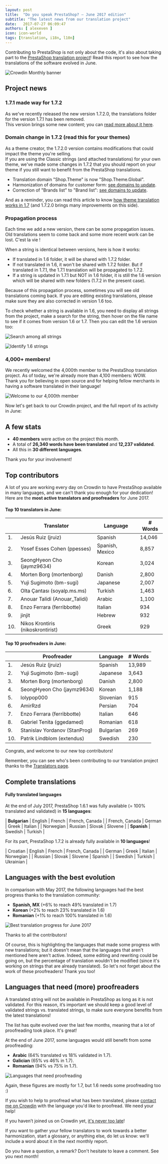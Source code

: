 ```yaml
---
layout: post
title:  "Do you speak PrestaShop? – June 2017 edition"
subtitle: "The latest news from our translation project"
date:   2017-07-27 06:09:47
authors: [ alexeven ]
icon: icon-world
tags: [translation, i18n, l10n]
---
```


Contributing to PrestaShop is not only about the code, it's also about taking part to the [PrestaShop translation project](https://crowdin.com/project/prestashop-official)! Read this report to see how the translations of the software evolved in June.

![Crowdin Monthly banner](/assets/images/2017/04/DYSpeakPS.jpg)

## Project news


### 1.7.1 made way for 1.7.2

As we've recently released the new version 1.7.2.0, the translations folder for the version 1.7.1 has been removed.<br/>
This version brings some new content; you can [read more about it here](http://build.prestashop.com/news/172-Translations-update/).

### Domain change in 1.7.2 (read this for your themes)

As a theme creator, the 1.7.2.0 version contains modifications that could impact the theme you're selling.<br/>
If you are using the Classic strings (and attached translations) for your own theme, we've made some changes in 1.7.2 that you should report on your theme if you still want to benefit from the PrestaShop translations.

* Translation domain "Shop.Theme" is now "Shop.Theme.Global".
* Harmonization of domains for customer form: [see domains to update](https://github.com/PrestaShop/PrestaShop/pull/8120/files?w=1#diff-a2cd912578d421dc72b8143048ad6b16).
* Correction of "Brands list" to "Brand list": [see domains to update](https://github.com/PrestaShop/PrestaShop/pull/8120/files?w=1#diff-78e1e3c6e9dc564ccd16b9f633b61f7f).

And as a reminder, you can read this article to know [how theme translation works in 1.7](http://build.prestashop.com/howtos/translation/how-to-translate-your-theme/) (and 1.7.2.0 brings many improvements on this side).


### Propagation process

Each time we add a new version, there can be some propagation issues. Old translations seem to come back and some more recent work can be lost. C'est la vie !

When a string is identical between versions, here is how it works:

* If translated in 1.6 folder, it will be shared with 1.7.2 folder.
* If not translated in 1.6, it won't be shared with 1.7.2 folder. But if translated in 1.7.1, the 1.7.1 translation will be propagated to 1.7.2.
* If a string is updated in 1.7.1 but NOT in 1.6 folder, it is still the 1.6 version which will be shared with new folders (1.7.2 in the present case).

Because of this propagation process, sometimes you will see old translations coming back. If you are editing existing translations, please make sure they are also corrected in version 1.6 too.

To check whether a string is available in 1.6, you need to display all strings from the project, make a search for the string, then hover on the file name to see if it comes from version 1.6 or 1.7. Then you can edit the 1.6 version too:

![Search among all strings](/assets/images/2017/07/Crowdin_search_all_Strings.png)

![Identify 1.6 strings](/assets/images/2017/07/Crowdin_search_1.6_Strings.png)

### 4,000+ members!

We recently welcomed the 4,000th member to the PrestaShop translation project. As of today, we're already more than 4,100 members: WOW.<br/>
Thank you for believing in open source and for helping fellow merchants in having a software translated in their language!

![Welcome to our 4,000th member](/assets/images/2017/07/4000members.jpg)


Now let's get back to our Crowdin project, and the full report of its activity in June:

## A few stats

* **40 members** were active on the project this month.
* A total of **26,340 words have been translated** and **12,237 validated**.
* All this in **30 different languages**.

Thank you for your involvement!


## Top contributors

A lot of you are working every day on Crowdin to have PrestaShop available in many languages, and we can't thank you enough for your dedication! Here are the **most active translators and proofreaders** for June 2017.

#### Top 10 translators in June:

| |Translator | Language | # Words
|-|---------- | -------- | ----------------
 1. | Jesús Ruiz (jruiz) | Spanish | 14,046
 2. | Yosef Esses Cohen (ppesses) | Spanish, Mexico | 8,857
 3. | SeongHyeon Cho (jaymz9634) | Korean | 3,024
 4. | Morten Borg (mortenborg) | Danish | 2,800
 5. | Yuji Sugimoto (bm-sugi) | Japanese | 2,007
 6. | Olta Çantası (soyalp.ms.ms) | Turkish | 1,463
 7. | Anouar Talidi (Anouar_Talidi) | Arabic | 1,100
 8. | Enzo Ferrara (ferribbotte) | Italian | 934
 9. | jinjit | Hebrew | 932
10. | Nikos Krontiris (nikoskrontirist) | Greek | 929


#### Top 10 proofreaders in June:

| | Proofreader | Language | # Words
|-| ---------- | -------- | ----------------
 1. | Jesús Ruiz (jruiz) | Spanish | 13,989
 2. | Yuji Sugimoto (bm-sugi) | Japanese | 3,643
 3. | Morten Borg (mortenborg) | Danish | 2,800
 4. | SeongHyeon Cho (jaymz9634) | Korean | 1,188
 5. | lolypop000 | Slovenian | 915
 6. | AmirRzd | Persian | 704
 7. | Enzo Ferrara (ferribbotte) | Italian | 646
 8. | Gabriel Tenita (ggedamed)| Romanian | 618
 9. | Stanislav Yordanov (StanProg) | Bulgarian | 269
10. | Patrik Lindblom (extendus) | Swedish | 230

Congrats, and welcome to our new top contributors!

Remember, you can see who's been contributing to our translation project thanks to the [Translators page](http://translators.prestashop.com/).


## Complete translations

#### Fully translated languages

At the end of July 2017, PrestaShop 1.6.1 was fully available (= 100% translated and validated) in **15 languages**:

| **Bulgarian** | English | French | French, Canada |
| French, Canada | German | Greek | Italian |
| Norwegian | Russian | Slovak | Slovene |
| **Spanish** | Swedish | Turkish |


For its part, PrestaShop 1.7.2 is already fully available in **10 languages**!

| Croatian | English | French | French, Canada |
| German | Greek | Italian | Norwegian |
| Russian | Slovak | Slovene | Spanish |
| Swedish | Turkish | Ukrainian |


## Languages with the best evolution

In comparison with May 2017, the following languages had the best progress thanks to the translation community:

* **Spanish, MX** (+6% to reach 49% translated in 1.7)
* **Korean** (+2% to reach 23% translated in 1.6)
* **Romanian** (+1% to reach 100% translated in 1.6)

![Best translation progress for June 2017](/assets/images/2017/07/Build_Crowdin_progress_June17.png)

Thanks to all the contributors!

Of course, this is highlighting the languages that made some progress with new translations; but it doesn't mean that the languages that aren't mentioned here aren't active. Indeed, some editing and rewriting could be going on, but the percentage of translation wouldn't be modified (since it's working on strings that are already translated). So let's not forget about the work of these proofreaders! Thank you too!

## Languages that need (more) proofreaders

A translated string will not be available in PrestaShop as long as it is not validated. For this reason, it’s important we should keep a good level of validated strings vs. translated strings, to make sure everyone benefits from the latest translations!

The list has quite evolved over the last few months, meaning that a lot of proofreading took place. It's great!

At the end of June 2017, some languages would still benefit from some proofreading:

* **Arabic** (64% translated vs 18% validated in 1.7).
* **Galician** (65% vs 46% in 1.7).
* **Romanian** (94% vs 75% in 1.7).


![Languages that need proofreading](/assets/images/2017/07/Build_Crowdin_proofreading_June17.png)

Again, these figures are mostly for 1.7, but 1.6 needs some proofreading too :)

If you wish to help to proofread what has been translated, please [contact me on Crowdin](https://crowdin.com/profile/alex-even) with the language you'd like to proofread. We need your help!

If you haven’t joined us on Crowdin yet, [it's never too late](https://crowdin.com/project/prestashop-official)!

If you want to gather your fellow translators to work towards a better harmonization, start a glossary, or anything else, do let us know: we'll include a word about it in the next monthly report.

Do you have a question, a remark? Don't hesitate to leave a comment. See you next month!
